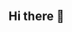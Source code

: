 ## Hi there 👋

<!--
**Davidev137/Davidev137** is a ✨ _special_ ✨ repository because its `README.md` (this file) appears on your GitHub profile.

### Hola, soy [Tu Nombre] 👋

Soy un Ingeniero Físico apasionado por la **Inteligencia Artificial** y el **aprendizaje automático**. Mi formación en física me ha brindado una perspectiva única para abordar problemas complejos, desde la modelación de sistemas dinámicos hasta el análisis de datos a gran escala.
---

**🛠️ Tecnologías y habilidades:**

* **Lenguajes:** Python, Rstudio
* **Frameworks de IA:** TensorFlow, PyTorch, Scikit-learn
* **Herramientas:** Docker, Git, Jupyter Notebooks
* **Conceptos:** Machine Learning, Deep Learning, Computer Vision, Procesamiento de Señales

---

**🚀 Proyectos destacados:**

* **[Nombre del Proyecto 1]:** Breve descripción del proyecto.
    * [Enlace al repositorio]
* **[Nombre del Proyecto 2]:** Breve descripción del proyecto.
    * [Enlace al repositorio]
* **[Nombre del Proyecto 3]:** Breve descripción del proyecto.
    * [Enlace al repositorio]

---

**📚 Estoy aprendiendo:**

Actualmente estoy explorando las arquitecturas de **modelos de lenguaje grandes (LLMs)** y su aplicación en [menciona un área de interés].

---

**🌐 Conéctate conmigo:**

* **LinkedIn:** [Enlace a tu perfil de LinkedIn]
* **Sitio web/portafolio:** [Enlace a tu sitio personal si lo tienes]
* **Email:** [Tu correo electrónico]
